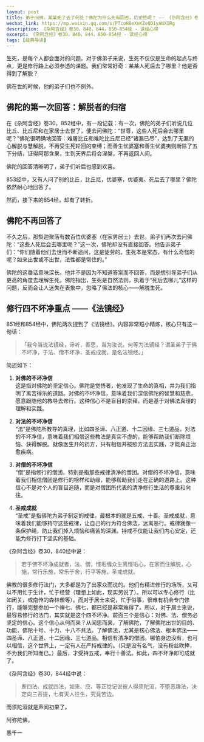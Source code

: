 ```yaml
---
layout: post
title: 弟子问佛，某某死了去了何处？佛陀为什么先有回答，后拒绝呢？ —— 《杂阿含经》卷30
wechat_link: https://mp.weixin.qq.com/s/PTcoH8eXnKZoQD1yANXIRg
description: 《杂阿含经》卷30，840，844，850-854经 - 读经心得
excerpt: 《杂阿含经》卷30，840，844，850-854经 - 读经心得
tags: [经典导读]
---
```


生死，是每个人都会面对的问题。对于佛弟子来说，生死不仅仅是生命的起点与终点，更是修行路上必须参透的课题。我们常常好奇：某某人死后去了哪里？他是否得到了解脱？

佛在世的时候，他的弟子们也不例外。

## 佛陀的第一次回答：解脱者的归宿

在《杂阿含经》卷30，852经中，有一段记载：有一次，佛陀的弟子们听说几位比丘、比丘尼和在家居士去世了，便去问佛陀：“世尊，这些人死后会去哪里呢？”佛陀很明确地回答：难屠比丘和难陀比丘尼已经“诸漏已尽”，达到了无漏的心解脱与慧解脱，不再受生死轮回的束缚；而善生优婆塞和善生优婆夷则断除了五下分结，证得阿那含果，生到天界后将会涅槃，不再返回人间。

佛陀的回答清晰明了，弟子们听后也感到欢喜。

853经中，又有人问了别的比丘，比丘尼，优婆塞，优婆夷，死后去了哪里？佛陀依然耐心地回答了。

然而，接下来的854经，却有了转折。

## 佛陀不再回答了

不久之后，那梨迦聚落有数百位优婆塞（在家男居士）去世。弟子们再次去问佛陀：“这些人死后会去哪里呢？”这一次，佛陀却没有直接回答。他告诉弟子们：“你们随着他们去世而不断追问，这是徒劳的。生死本是常态，有什么奇怪的呢？如来出世或不出世，法性都是常住的。”

佛陀的这番话意味深长。他并不是因为不知道答案而不回答，而是想引导弟子们从更高的角度去理解生死。佛陀指出，生死是自然法则，执着于“死后去哪儿”这样的问题，反而会让人迷失在表象中，忽略了佛法的核心——解脱生死。

## 修行四不坏净重点 ——《法镜经》

851经和854经中，佛陀两次提到了《法镜经》。内容非常短小精炼，核心只有这一句话：

>「我今当说法镜经，谛听，善思，当为汝说。何等为法镜经？谓圣弟子于佛不坏净，于法、僧不坏净，圣戒成就，是名法镜经。」

简述如下：

1. **对佛的不坏净信**  
这是指对佛陀的坚定信心。佛陀是觉悟者，他发现了生命的真相，并为我们指明了离苦得乐的道路。对佛的不坏净信，意味着我们深信佛陀的智慧和慈悲，愿意跟随他的教导去修行。这种信心不是盲目的崇拜，而是基于对佛法真理的理解和实践。

2. **对法的不坏净信**  
“法”是佛陀所教导的真理，比如四圣谛、八正道、十二因缘、三七道品。对法的不坏净信，意味着我们相信这些教法是真实不虚的，能够帮助我们断除烦恼、获得解脱。就像医生开的药方，只有相信并按照方法去实践，才能真正治愈疾病。

3. **对僧的不坏净信**  
“僧”是指修行的僧团，特别是指那些戒律清净的僧团。对僧的不坏净信，意味着我们相信僧团是修行的榜样和助缘，能够帮助我们走在正确的道路上。这种信心不是对个人的盲目追随，而是对僧团所代表的清净修行生活的尊重和向往。

4. **圣戒成就**  
“圣戒”是指佛陀为弟子制定的戒律，最根本的就是五戒、十善。圣戒成就，意味着我们能够持守这些戒律，让自己的行为符合佛法，远离恶行。戒律就像一条保护绳，防止我们掉入烦恼和痛苦的深渊。持戒不仅能让我们内心安定，还能为修行打下坚实的基础。

《杂阿含经》卷30，840经中说：

> 若于佛不坏净成就者，法、僧，悭垢缠众生离悭垢心，在家而住解脱，心施，常行乐施，常乐于舍，行平等施，圣戒成就。

佛教的很多修行法门，大多都是为了出家众而说的。他们有精进修行的场所，又可以不用忙于生计，忙于经营（理想上如此，现实另说了）。所以可以专心修行（比如闭关，或南传的森林僧等）。而对于居士来说，忙于俗事，很难有机会专门修行，能够完整参加一个禅七、佛七，都已经是非常难得了。所以，对于居士来说，最容易修行的法门，其实就是这个四不坏净。前面三个是信心：对佛、法、僧务必坚定的信心。这个信心从何而来？从闻思而来，了解佛陀，了解佛陀出世的目的、功能，佛陀十号、十力、十八不共法。了解佛法，尤其是核心佛法、根本佛法——四圣谛、八正道、十二因缘、三七道品。相信有清净的僧团。哪怕身边没有，也可以相信，这个世界上，一定有人在严持戒律的。（只是没有名气，没有粉丝吹捧，不为我们所知而已。）最后，才受持五戒，奉行十善法。如此，四不坏净即可成就了。

《杂阿含经》卷30，844经中说：

> 断四法、成就四法，如来、应、等正觉记说彼人得须陀洹，不堕恶趣法，决定向三菩提，七有天人往生，究竟苦边。

而须陀洹就是声闻初果了。

阿弥陀佛。

愚千一


